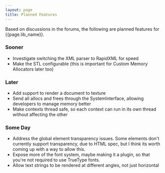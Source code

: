 ```yaml
---
layout: page
title: Planned Features
---
```


Based on discussions in the forums, the following are planned features for {{page.lib_name}}.

### Sooner

* Investigate switching the XML parser to RapidXML for speed
* Make the STL configurable (this is important for Custom Memory Allocators later too) 

### Later

* Add support to render a document to texture
* Send all allocs and frees through the SystemInterface, allowing developers to manage memory better
* Make contexts thread safe, so each context can run in its own thread without affecting the other 

### Some Day

* Address the global element transparency issues. Some elements don't currently support transparency, due to HTML spec, but I think its worth coming up with a way to allow this.
* Expose more of the font system, maybe making it a plugin, so that you're not required to use TrueType fonts.
* Allow text strings to be rendered at different angles, not just horizontal 

